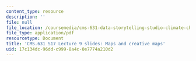 ```yaml
---
content_type: resource
description: ''
file: null
file_location: /coursemedia/cms-631-data-storytelling-studio-climate-change-spring-2017/17c134dc96ddc9998a4c0e7774a210d2_MITCMS_631s17_lec9_maps.pdf
file_type: application/pdf
resourcetype: Document
title: 'CMS.631 S17 Lecture 9 slides: Maps and creative maps'
uid: 17c134dc-96dd-c999-8a4c-0e7774a210d2
---
```


